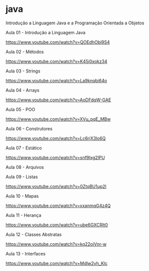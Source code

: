 # java
Introdução a Linguagem Java e a Programação Orientada a Objetos

Aula 01 - Introdução a Linguagem Java

https://www.youtube.com/watch?v=QOEdhObj9S4

Aula 02 - Métodos

https://www.youtube.com/watch?v=K45i0xokz34

Aula 03 - Strings

https://www.youtube.com/watch?v=La9knqbi64o

Aula 04 - Arrays

https://www.youtube.com/watch?v=AoDFdqW-GAE

Aula 05 - POO

https://www.youtube.com/watch?v=XVu_pqE_MBw

Aula 06 - Construtores

https://www.youtube.com/watch?v=Lc6rjX3lo6Q

Aula 07 - Estático

https://www.youtube.com/watch?v=snf9lxg2lPU


Aula 08 - Arquivos

Aula 09 - Listas

https://www.youtube.com/watch?v=0ZtqBU1up2I

Aula 10 - Mapas

https://www.youtube.com/watch?v=xxanmqG4z4Q

Aula 11 - Herança

https://www.youtube.com/watch?v=ube6GXCRIt0

Aula 12 - Classes Abstratas

https://www.youtube.com/watch?v=kq22oiVnr-w

Aula 13 - Interfaces

https://www.youtube.com/watch?v=Mdlw2vh_Klc

